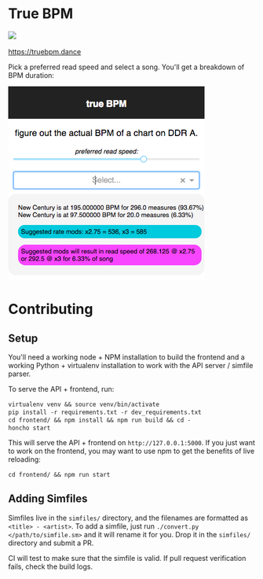 # True BPM

[![](https://travis-ci.org/zachwalton/truebpm.svg?branch=master)](https://travis-ci.org/zachwalton/truebpm/builds)

https://truebpm.dance

Pick a preferred read speed and select a song. You'll get a breakdown of BPM duration:

![](/images/demo.png)

# Contributing

## Setup

You'll need a working node + NPM installation to build the frontend and a working Python + virtualenv installation to work with the API server / simfile parser.

To serve the API + frontend, run:

```
virtualenv venv && source venv/bin/activate
pip install -r requirements.txt -r dev_requirements.txt
cd frontend/ && npm install && npm run build && cd -
honcho start
```

This will serve the API + frontend on `http://127.0.0.1:5000`. If you just want to work on the frontend, you may want to use npm to get the benefits of live reloading:

```
cd frontend/ && npm run start
```

## Adding Simfiles

Simfiles live in the `simfiles/` directory, and the filenames are formatted as `<title> - <artist>`. To add a simfile, just run `./convert.py </path/to/simfile.sm>` and it will rename it for you. Drop it in the `simfiles/` directory and submit a PR.

CI will test to make sure that the simfile is valid. If pull request verification fails, check the build logs.
